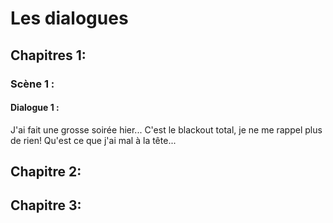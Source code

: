 # Les dialogues 

## Chapitres 1:
### Scène 1 :
#### Dialogue 1 :
J'ai fait une grosse soirée hier... C'est le blackout total, je ne me rappel plus de rien! Qu'est ce que j'ai mal à la tête...


## Chapitre 2:

## Chapitre 3: